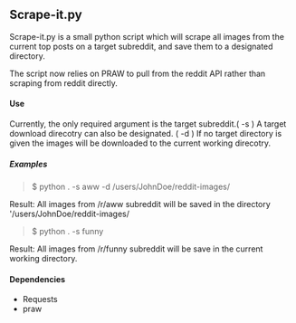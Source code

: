 Scrape-it.py
-----------

Scrape-it.py is a small python script which will scrape all images from the current top posts on a target subreddit, and save them to a designated directory.

The script now relies on PRAW to pull from the reddit API rather than scraping from reddit directly.

#### Use


Currently, the only required argument is the target subreddit.( -s )   A target download direcotry can also be designated. ( -d ) If no target directory is given the images will be downloaded to the current working direcotry.  

##### Examples

>$ python . -s aww -d /users/JohnDoe/reddit-images/

Result: All images from /r/aww subreddit will be saved in the directory '/users/JohnDoe/reddit-images/

>$ python . -s funny

Result:  All images from /r/funny subreddit will be save in the current working directory.


#### Dependencies

* Requests
* praw

